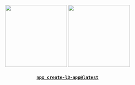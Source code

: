 <div align="center">
  <img height="200px" src="https://github-readme-stats.vercel.app/api?username=lukeb06&show_icons=true&theme=transparent&hide_border=true" />
  <img height="200px" src="https://github-readme-stats.vercel.app/api/top-langs?username=lukeb06&show_icons=true&theme=transparent&langs_count=3&hide_border=true&size_weight=0.25&count_weight=0.75&hide=c%2B%2B,html,css,scss,liquid" />
  <h3><a href="https://www.lukebarrier.info/l3"><code>npx create-l3-app@latest</code></a></h3>
</div>


